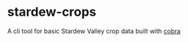 # stardew-crops

A cli tool for basic Stardew Valley crop data built with [cobra](https://github.com/spf13/cobra)

